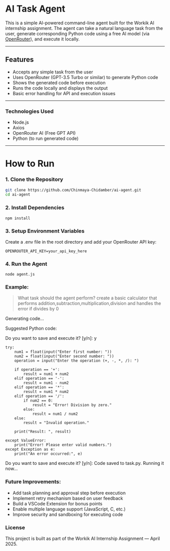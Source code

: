# AI Task Agent

This is a simple AI-powered command-line agent built for the Workik AI internship assignment. The agent can take a natural language task from the user, generate corresponding Python code using a free AI model (via [OpenRouter](https://openrouter.ai)), and execute it locally.

---

##  Features

- Accepts any simple task from the user
- Uses OpenRouter (GPT-3.5 Turbo or similar) to generate Python code
- Shows the generated code before execution
- Runs the code locally and displays the output
- Basic error handling for API and execution issues

---

### Technologies Used
- Node.js
-  Axios
-  OpenRouter AI (Free GPT API)
-  Python (to run generated code)

---

#  How to Run

### 1. Clone the Repository
```bash
git clone https://github.com/Chinmaya-Chidamber/ai-agent.git
cd ai-agent
```

### 2. Install Dependencies

```npm install```

### 3. Setup Environment Variables
Create a .env file in the root directory and add your OpenRouter API key:

```OPENROUTER_API_KEY=your_api_key_here```

### 4. Run the Agent
```node agent.js```


### Example:
> What task should the agent perform? create a basic calculator that performs addition,subtraction,multiplication,division and handles the error if divides by 0

Generating code...


Suggested Python code:



Do you want to save and execute it? [y/n]: y

```
try:
    num1 = float(input("Enter first number: "))
    num2 = float(input("Enter second number: "))
    operation = input("Enter the operation (+, -, *, /): ")

    if operation == '+':
        result = num1 + num2
    elif operation == '-':
        result = num1 - num2
    elif operation == '*':
        result = num1 * num2
    elif operation == '/':
        if num2 == 0:
            result = "Error! Division by zero."
        else:
            result = num1 / num2
    else:
        result = "Invalid operation."

    print("Result: ", result)

except ValueError:
    print("Error! Please enter valid numbers.")
except Exception as e:
    print("An error occurred:", e)
```

Do you want to save and execute it? [y/n]:
Code saved to task.py. Running it now...



### Future Improvements:

- Add task planning and approval step before execution
- Implement retry mechanism based on user feedback
- Build a VSCode Extension for bonus points
- Enable multiple language support (JavaScript, C, etc.)
- Improve security and sandboxing for executing code

### License
This project is built as part of the Workik AI Internship Assignment — April 2025.

